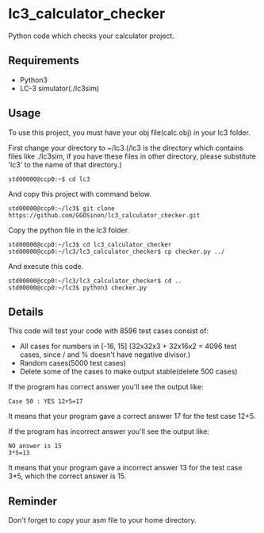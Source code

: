 # lc3_calculator_checker

Python code which checks your calculator project.



## Requirements

- Python3
- LC-3 simulator(./lc3sim)

## Usage

To use this project, you must have your obj file(calc.obj) in your lc3 folder.

First change your directory to ~/lc3.(/lc3 is the directory which contains files like ./lc3sim, if you have these files in other directory, please substitute 'lc3' to the name of that directory.)
	
	std00000@ccp0:~$ cd lc3
	
And copy this project with command below.

	std00000@ccp0:~/lc3$ git clone https://github.com/GGOSinon/lc3_calculator_checker.git

Copy the python file in the lc3 folder.

	std00000@ccp0:~/lc3$ cd lc3_calculator_checker
	std00000@ccp0:~/lc3/lc3_calculator_checker$ cp checker.py ../
	
And execute this code.

	std00000@ccp0:~/lc3/lc3_calculator_checker$ cd ..
	std00000@ccp0:~/lc3$ python3 checker.py

## Details
This code will test your code with 8596 test cases consist of:

- All cases for numbers in [-16, 15] (32x32x3 + 32x16x2 = 4096 test cases, since / and % doesn't have negative divisor.)
- Random cases(5000 test cases)
- Delete some of the cases to make output stable(delete 500 cases)

If the program has correct answer you'll see the output like:

	Case 50 : YES 12+5=17

It means that your program gave a correct answer 17 for the test case 12+5.

If the program has incorrect answer you'll see the output like:

	NO answer is 15
	3*5=13

It means that your program gave a incorrect answer 13 for the test case 3*5, which the correct answer is 15.

## Reminder

Don't forget to copy your asm file to your home directory.
